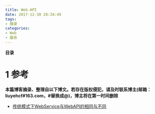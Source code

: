 ```yaml
---
title: Web-API
date: 2017-12-30 20:34:49
tags: 
- 摘录
categories: 
- Web
- 服务
---
```


__目录__

<!-- toc -->
<!--more-->

# 1 参考

__本篇博客摘录、整理自以下博文。若存在版权侵犯，请及时联系博主(邮箱：liuyehcf#163.com，#替换成@)，博主将在第一时间删除__

* [传统模式下WebService与WebAPI的相同与不同](https://www.cnblogs.com/BruceWan/p/4676164.html)